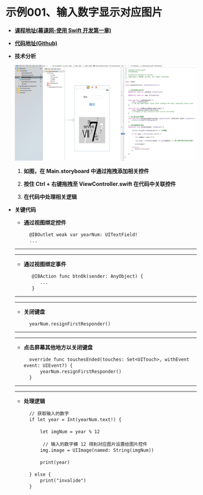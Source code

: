 # 示例001、输入数字显示对应图片

- <a target="_blank" href="http://www.imooc.com/view/173">**课程地址(幕课网-使用 Swift 开发第一章)** </a>

- <a target="_blank" href="https://github.com/itCatface/IOS-001_ChinaZodiac">**代码地址(Github)** </a>

- **技术分析**

	![](https://github.com/itCatface/IOS-001_ChinaZodiac/blob/master/images/001-01.jpg?raw=true)
	
	1. **如图，在 Main.storyboard 中通过拖拽添加相关控件**
	
	2. **按住 Ctrl + 右键拖拽至 ViewController.swift 在代码中关联控件**
	
	3. **在代码中处理相关逻辑**

- **关键代码**

	- **通过视图绑定控件**
	
			@IBOutlet weak var yearNum: UITextField!
			...
	    
		
	---
	---
	
	- **通过视图绑定事件**
	  
			 @IBAction func btnOk(sender: AnyObject) {
			 	...
			 }
		
	---
	---
		
	- **关闭键盘**
		
			yearNum.resignFirstResponder()	
		
	---
	---
	
	- **点击屏幕其他地方以关闭键盘**
	  
			override func touchesEnded(touches: Set<UITouch>, withEvent event: UIEvent?) {
		        yearNum.resignFirstResponder()
		    }
	    
	---
	---
	
	- **处理逻辑**
	
			// 获取输入的数字
			if let year = Int(yearNum.text!) {
	            
	            let imgNum = year % 12
	            
	             // 输入的数字模 12 得到对应图片设置给图片控件
	            img.image = UIImage(named: String(imgNum))
	            
	            print(year)
	            
	        } else {
	            print("invalide")
	        }


